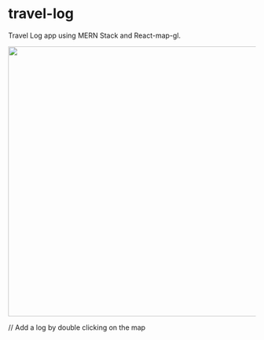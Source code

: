 # travel-log
Travel Log app using MERN Stack and React-map-gl.

<div style="text-align: center;">
<img width="950" height="550" src="./ezgif.com-gif-maker.mkv">
</div>

// Add a log by double clicking on the map
